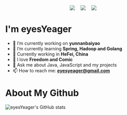 <div align="center">
  <a href="https://space.eyescode.top/"><img src="https://img.shields.io/badge/Website-博客-blue" /></a>&emsp;
  <a href="https://space.bilibili.com/628340506/"><img src="https://img.shields.io/badge/Bilibili-B站-ff69b4" /></a>&emsp;
  <a href="https://blog.csdn.net/tongkongyu/"><img src="https://img.shields.io/badge/CSDN-论坛-c32136" /></a>&emsp;
</div>

# I'm eyesYeager

- 🔭 I’m currently working on **yunnanbaiyao**
- 🌱 I’m currently learning **Spring, Hadoop and Golang**
- 👯 Currently working in **HeFei, China**
- 🤔 I love **Freedom and Comic**
- 💬 Ask me about Java, JavaScript and my projects
- 📫 How to reach me: **eyesyeager@gmail.com**

# About My Github
![eyesYeager's GitHub stats](https://github-readme-stats.vercel.app/api?username=YuJiZhao&show_icons=true&theme=tokyonight)

